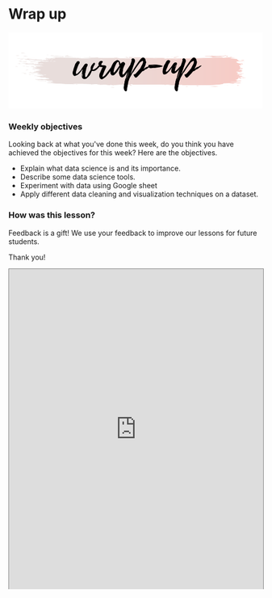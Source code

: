 # Wrap up

![wrap.png](./intro-to-data/wrap-up.png)

### Weekly objectives
Looking back at what you've done this week, do you think you have achieved the objectives for this week? Here are the objectives.

- Explain what data science is and its importance.
- Describe some data science tools.
- Experiment with data using Google sheet
- Apply different data cleaning and visualization techniques on a dataset.

### How was this lesson?

<aside>

Feedback is a gift! We use your feedback to improve our lessons for future students.

Thank you!
</aside>

<div style="position: relative; padding-bottom: 56.25%; height: 350px;"><iframe src="https://docs.google.com/forms/d/e/1FAIpQLSeutHiSzcNoPEcqLrIIco0zWUGlCaErd-mfBLUrmXfskb8xyg/viewform" title="Web Scrapping Intro" frameborder="0" allow="accelerometer; autoplay; clipboard-write; encrypted-media; gyroscope; picture-in-picture" allowfullscreen style="position: absolute; top: 0; left: 0; width: 100%; height: 100%; border: 1px solid grey;"></iframe></div>